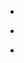 
- [](/2014/07/492333023757467648/)

- [](/2012/07/220313129035366401/)

- [](/2012/05/207491468259110912/)
